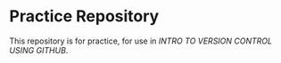 Practice Repository
======

This repository is for practice, for use in *INTRO TO VERSION CONTROL USING GITHUB*.

